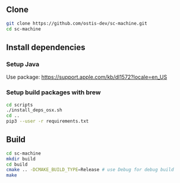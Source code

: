 
## Clone

```sh
git clone https://github.com/ostis-dev/sc-machine.git
cd sc-machine
```

## Install dependencies

### Setup Java

Use package: https://support.apple.com/kb/dl1572?locale=en_US

### Setup build packages with brew

```sh
cd scripts
./install_deps_osx.sh
cd ..
pip3 --user -r requirements.txt
```

## Build

```sh
cd sc-machine
mkdir build
cd build
cmake .. -DCMAKE_BUILD_TYPE=Release # use Debug for debug build
make
```
